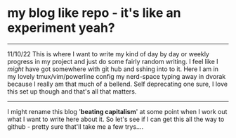 # my blog like repo - it's like an experiment yeah?
---

11/10/22
This is where I want to write my kind of day by day or weekly progress in my project and just do some fairly random writing.
I feel like I _might_ have got somewhere with git hub and sshing into to it.
Here I am in my lovely tmux/vim/powerline config my nerd-space typing away in dvorak because I really am that much of a bellend.
Self deprecating one sure, I love this set up though and that's all that matters.

---
I might rename this blog '**beating capitalism**' at some point when I work out what I want to write here about it.
So let's see if I can get this all the way to github - pretty sure that'll take me a few trys....
